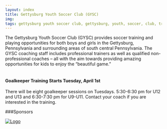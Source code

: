 ```yaml
---
layout: index
title: Gettysburg Youth Soccer Club (GYSC)
img: 
tags: gettysburg youth soccer club, gettysburg, youth, soccer, club, training, playing, pennsylvania
---
```

The Gettysburg Youth Soccer Club (GYSC) provides soccer training and playing opportunities for both boys and girls in the Gettysburg, Pennsylvania and surrounding areas of south central Pennsylvania. The GYSC coaching staff includes professional trainers as well as qualified non-professional coaches – all with the aim towards providing amazing opportunities for kids to enjoy the “beautiful game.”  
<br>

#### Goalkeeper Training Starts Tuesday, April 1st
There will be eight goalkeeper sessions on Tuesdays. 5:30-6:30 pm for U12 and U13 and 6:30-7:30 pm for U9-U11. Contact your coach if you are interested in the training.

###Sponsors


<a href="http://www.bluegraybargrill.com/"><img src="http://www.bluegraybargrill.com/bluegray/wp-content/uploads/2012/06/bgbg-gry5.png" alt="Logo"></a>



